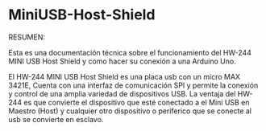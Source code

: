 # MiniUSB-Host-Shield

RESUMEN:

Esta es una documentación técnica sobre el funcionamiento del HW-244 MINI USB Host Shield y como hacer su conexión a una Arduino Uno.

El HW-244 MINI USB Host Shield es una placa usb con un micro MAX 3421E, Cuenta con una interfaz de comunicación SPI y permite la conexión y control de una amplia variedad de dispositivos USB. La ventaja del HW-244 es que convierte el dispositivo que esté conectado a el Mini USB en Maestro (Host) y cualquier otro dispositivo o periferico que se conecte al usb se convierte en esclavo. 
